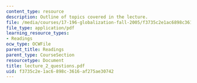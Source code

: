 ```yaml
---
content_type: resource
description: Outline of topics covered in the lecture.
file: /media/courses/17-196-globalization-fall-2005/f3735c2e1ac6898c3616af275ae30742_lecture_2_questions.pdf
file_type: application/pdf
learning_resource_types:
- Readings
ocw_type: OCWFile
parent_title: Readings
parent_type: CourseSection
resourcetype: Document
title: lecture_2_questions.pdf
uid: f3735c2e-1ac6-898c-3616-af275ae30742
---
```

